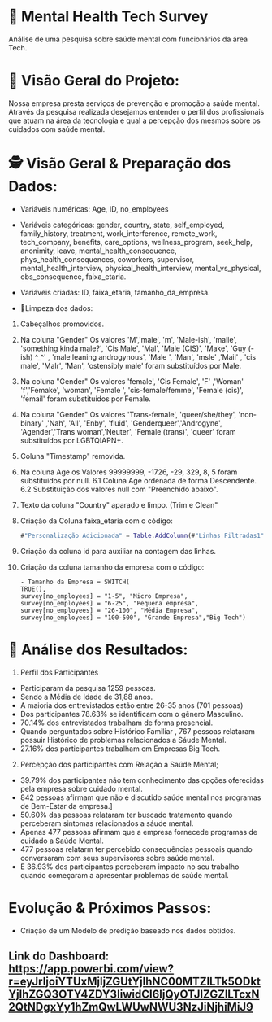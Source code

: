 # 🧠 Mental Health Tech Survey
Análise de uma pesquisa sobre saúde mental com funcionários da área Tech.

# 👀 Visão Geral do Projeto: 

Nossa empresa presta serviços de prevenção e promoção a saúde mental. Através da pesquisa realizada desejamos entender o perfil dos profissionais que atuam na área da tecnologia e qual a percepção dos mesmos sobre os cuidados com saúde mental.

# 🕵️ Visão Geral & Preparação dos Dados: 

- Variáveis numéricas: Age, ID, no_employees
- Variáveis categóricas: gender, country, state, self_employed, family_history, treatment, work_interference, remote_work, tech_company, benefits, care_options, wellness_program, seek_help, anonimity, leave, mental_health_consequence, phys_health_consequences, coworkers, supervisor, mental_health_interview, physical_health_interview, mental_vs_physical, obs_consequence, faixa_etaria.

- Variáveis criadas: ID, faixa_etaria, tamanho_da_empresa.

- 🧹Limpeza dos dados:
1. Cabeçalhos promovidos.
2. Na coluna "Gender" Os valores 'M','male', 'm', 'Male-ish', 'maile', 'something kinda male?', 'Cis Male', 'Mal', 'Male (CIS)', 'Make', 'Guy (-ish) ^_^' , 'male leaning androgynous', 'Male ',  'Man', 'msle' ,'Mail' , 'cis male', 'Malr', 'Man',  'ostensibly male'  foram substituídos por Male.
3. Na coluna "Gender" Os valores 'female',  'Cis Female', 'F' ,'Woman' 'f','Femake', 'woman', 'Female ', 'cis-female/femme', 'Female (cis)', 'femail' foram substituídos por Female.
4. Na coluna "Gender" Os valores 'Trans-female', 'queer/she/they', 'non-binary' ,'Nah', 'All', 'Enby', 'fluid', 'Genderqueer','Androgyne', 'Agender','Trans woman','Neuter', 'Female (trans)', 'queer' foram substituídos por LGBTQIAPN+.
5. Coluna "Timestamp" removida.
6. Na coluna Age os Valores 99999999, -1726, -29, 329, 8, 5 foram substituídos por null.
   6.1 Coluna Age ordenada de forma Descendente.
   6.2 Substituição dos valores null com "Preenchido abaixo".
7. Texto da coluna "Country" aparado e limpo. (Trim e Clean"
8. Criação da Coluna faixa_etaria com o código:
   
   ```m
   #"Personalização Adicionada" = Table.AddColumn(#"Linhas Filtradas1", "Faixa Etária", each if [Age] <= 25 then "18-25" else if [Age] <= 35 then "26-35" else if [Age] <= 45 then "36-45" else if [Age] <= 55 then "46-55" else if [Age] <= 65 then "56-65" else "65+")
   ```
   
10. Criação da coluna id para auxiliar na contagem das linhas.
11. Criação da coluna tamanho da empresa com o código:
     ```dax
     - Tamanho da Empresa = SWITCH(
    TRUE(),
    survey[no_employees] = "1-5", "Micro Empresa",
    survey[no_employees] = "6-25", "Pequena empresa",
    survey[no_employees] = "26-100", "Média Empresa",
    survey[no_employees] = "100-500", "Grande Empresa","Big Tech")

    ```
# 🔬 Análise dos Resultados:

1. Perfil dos Participantes
- Participaram da pesquisa 1259 pessoas.
- Sendo a Média de Idade de 31,88 anos.
- A maioria dos entrevistados estão entre 26-35 anos (701 pessoas)
- Dos participantes 78.63% se identificam com o gênero Masculino.
- 70.14% dos entrevistados trabalham de forma presencial.
- Quando perguntados sobre Histórico Familiar , 767 pessoas relataram possuir Histórico de problemas relacionados a Sáude Mental.
- 27.16% dos participantes trabalham em Empresas Big Tech.

2. Percepção dos participantes com Relação a Saúde Mental;
- 39.79% dos participantes não tem conhecimento das opções oferecidas pela empresa sobre cuidado mental.
- 842 pessoas afirmam que não é discutido saúde mental nos programas de Bem-Estar da empresa.]
- 50.60% das pessoas relataram ter buscado tratamento quando perceberam sintomas relacionados a sáude mental.
- Apenas 477 pessoas afirmam que a empresa fornecede programas de cuidado a Saúde Mental.
- 477 pessoas relatarm ter percebido consequências pessoais quando conversaram com seus supervisores sobre saúde mental.
- E 36.93% dos participantes perceberam impacto no seu trabalho quando começaram a apresentar problemas de saúde mental.


# Evolução & Próximos Passos: 
- Criação de um Modelo de predição baseado nos dados obtidos.

## Link do Dashboard: https://app.powerbi.com/view?r=eyJrIjoiYTUxMjljZGUtYjlhNC00MTZlLTk5ODktYjlhZGQ3OTY4ZDY3IiwidCI6IjQyOTJlZGZlLTcxN2QtNDgxYy1hZmQwLWUwNWU3NzJiNjhiMiJ9

